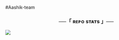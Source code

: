 #Aashik-team

</h2>
<h3 align="center">──「 ʀᴇᴘᴏ sᴛᴀᴛs 」──</h3>
<a href="https://github.com/Aashik-team/Creditcard"><img src="https://github-readme-stats.vercel.app/api/pin/?username=Aashik-team&repo=creditcard&theme=chartreuse-dark"></a>
